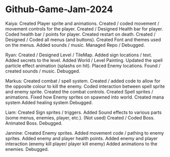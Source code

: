 # Github-Game-Jam-2024

Kaiya:  Created Player sprite and animations.
	Created / coded movement / movement controls for the player.
	Created / Designed Health bar for player.
	Coded health bar / points for player.
	Created restart on death.
	Created / Designed / Coded all menus (and buttons).
	Created Font and themes used on the menus.
	Added sounds / music.
	Managed Repo / Debugged.

Ryan:   Created / Designed Level / TileMap.
	Added sign locations / text.
	Added secrets to the level.
	Added World / Level Painting.
	Updated the spell particle effect animation (splashs on hit).
	Placed Enemy locations.
	Found / created sounds / music.
	Debugged.

Markus: Created combat / spell system.
	Created / added code to allow for the opposite colour to kill the enemy.
	Coded interaction between spell sprite and enemy sprite.
	Created the combat controls. 
	Created Spell sprites / animations.
	Fixed how Enemy sprites on spawned into world.
	Created mana system
	Added healing system
	Debugged.

Liam:	Created Sign sprites / triggers.
	Added Sound effects to various parts (some menus, enemies, player, etc.). (Not used)
	Created / Coded Boss.
	Animated Boss.
	Debugged.

Jannine: Created Enemy sprites.
	 Added movement code / pathing to enemy sprites.
	 Added enemy and player health points.
  	 Added enemy and player interaction (enemy kill player/ player kill enemy)
  	 Added animations to the enemies.
    	 Debugged.

 
